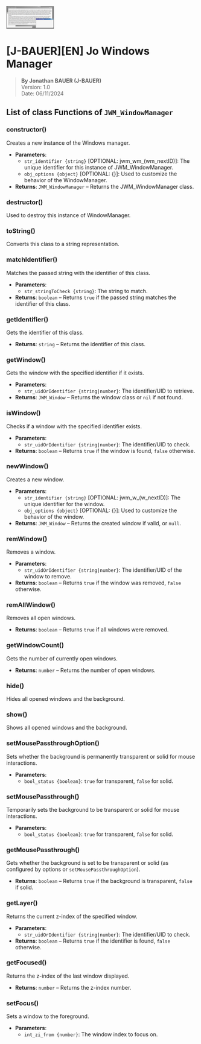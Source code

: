 <img src="assets/logo_long.png" alt="Logo du script 'JWM'" width="25%"/>

# [J-BAUER][EN] Jo Windows Manager

> **By Jonathan BAUER (J-BAUER)**</br>
> Version: 1.0</br>
> Date: 06/11/2024


## List of class Functions of `JWM_WindowManager`

### constructor()
Creates a new instance of the Windows manager.

- **Parameters**:
  - `str_identifier {string}` [OPTIONAL: jwm_wm_(wm_nextID)]: The unique identifier for this instance of JWM_WindowManager.
  - `obj_options {object}` [OPTIONAL: {}]: Used to customize the behavior of the WindowManager.
- **Returns**: `JWM_WindowManager` – Returns the JWM_WindowManager class.

### destructor()
Used to destroy this instance of WindowManager.

### toString()
Converts this class to a string representation.

### matchIdentifier()
Matches the passed string with the identifier of this class.

- **Parameters**:
  - `str_stringToCheck {string}`: The string to match.
- **Returns**: `boolean` – Returns `true` if the passed string matches the identifier of this class.

### getIdentifier()
Gets the identifier of this class.

- **Returns**: `string` – Returns the identifier of this class.

### getWindow()
Gets the window with the specified identifier if it exists.

- **Parameters**:
  - `str_uidOrIdentifier {string|number}`: The identifier/UID to retrieve.
- **Returns**: `JWM_Window` – Returns the window class or `nil` if not found.

### isWindow()
Checks if a window with the specified identifier exists.

- **Parameters**:
  - `str_uidOrIdentifier {string|number}`: The identifier/UID to check.
- **Returns**: `boolean` – Returns `true` if the window is found, `false` otherwise.

### newWindow()
Creates a new window.

- **Parameters**:
  - `str_identifier {string}` [OPTIONAL: jwm_w_(w_nextID)]: The unique identifier for the window.
  - `obj_options {object}` [OPTIONAL: {}]: Used to customize the behavior of the window.
- **Returns**: `JWM_Window` – Returns the created window if valid, or `null`.

### remWindow()
Removes a window.

- **Parameters**:
  - `str_uidOrIdentifier {string|number}`: The identifier/UID of the window to remove.
- **Returns**: `boolean` – Returns `true` if the window was removed, `false` otherwise.

### remAllWindow()
Removes all open windows.

- **Returns**: `boolean` – Returns `true` if all windows were removed.

### getWindowCount()
Gets the number of currently open windows.

- **Returns**: `number` – Returns the number of open windows.

### hide()
Hides all opened windows and the background.

### show()
Shows all opened windows and the background.

### setMousePassthroughOption()
Sets whether the background is permanently transparent or solid for mouse interactions.

- **Parameters**:
  - `bool_status {boolean}`: `true` for transparent, `false` for solid.

### setMousePassthrough()
Temporarily sets the background to be transparent or solid for mouse interactions.

- **Parameters**:
  - `bool_status {boolean}`: `true` for transparent, `false` for solid.

### getMousePassthrough()
Gets whether the background is set to be transparent or solid (as configured by options or `setMousePassthroughOption`).

- **Returns**: `boolean` – Returns `true` if the background is transparent, `false` if solid.

### getLayer()
Returns the current z-index of the specified window.

- **Parameters**:
  - `str_uidOrIdentifier {string|number}`: The identifier/UID to check.
- **Returns**: `boolean` – Returns `true` if the identifier is found, `false` otherwise.

### getFocused()
Returns the z-index of the last window displayed.

- **Returns**: `number` – Returns the z-index number.

### setFocus()
Sets a window to the foreground.

- **Parameters**:
  - `int_zi_from {number}`: The window index to focus on.

